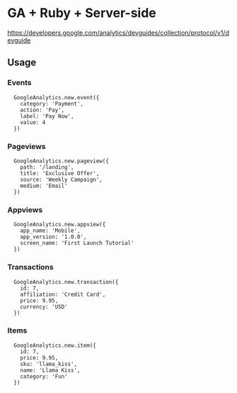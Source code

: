 # GA + Ruby + Server-side

https://developers.google.com/analytics/devguides/collection/protocol/v1/devguide

## Usage

### Events

      GoogleAnalytics.new.event({
        category: 'Payment',
        action: 'Pay',
        label: 'Pay Now',
        value: 4
      })
      
### Pageviews
      
      GoogleAnalytics.new.pageview({
        path: '/landing',
        title: 'Exclusive Offer',
        source: 'Weekly Campaign',
        medium: 'Email'
      })
      
### Appviews
      
      GoogleAnalytics.new.appview({
        app_name: 'Mobile',
        app_version: '1.0.0',
        screen_name: 'First Launch Tutorial'
      })
      
### Transactions
      
      GoogleAnalytics.new.transaction({
        id: 7,
        affiliation: 'Credit Card',
        price: 9.95,
        currency: 'USD'
      })
      
### Items
      
      GoogleAnalytics.new.item({
        id: 7,
        price: 9.95,
        sku: 'llama_kiss',
        name: 'Llama Kiss',
        category: 'Fun'
      })
      
      
      
